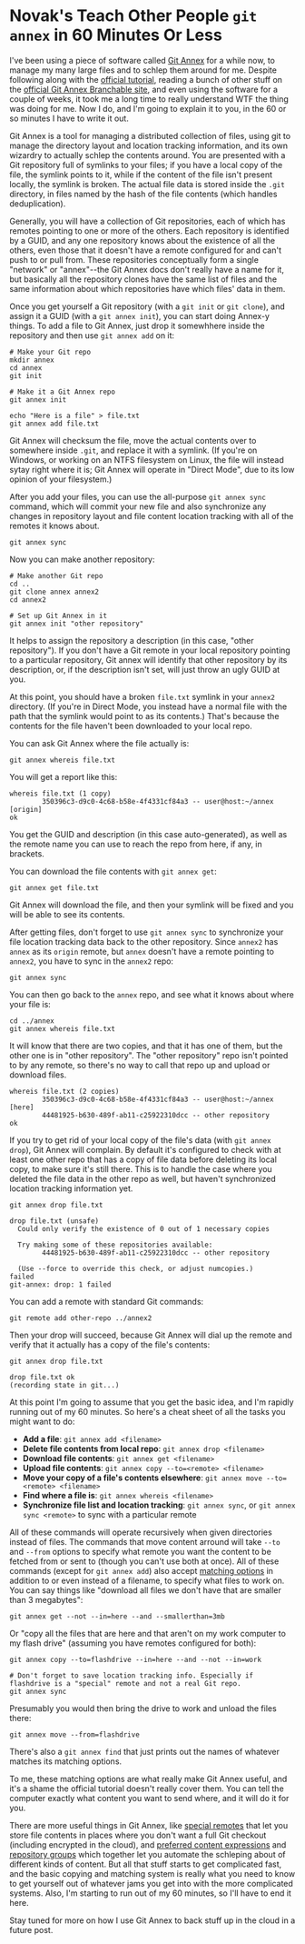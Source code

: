 # Novak's Teach Other People `git annex` in 60 Minutes Or Less

I've been using a piece of software called [Git Annex](https://git-annex.branchable.com) for a while now, to manage my many large files and to schlep them around for me. Despite following along with the [official tutorial](https://git-annex.branchable.com/walkthrough/), reading a bunch of other stuff on the [official Git Annex Branchable site](https://git-annex.branchable.com/), and even using the software for a couple of weeks, it took me a long time to really understand WTF the thing was doing for me. Now I do, and I'm going to explain it to you, in the 60 or so minutes I have to write it out.

Git Annex is a tool for managing a distributed collection of files, using git to manage the directory layout and location tracking information, and its own wizardry to actually schlep the contents around. You are presented with a Git repository full of symlinks to your files; if you have a local copy of the file, the symlink points to it, while if the content of the file isn't present locally, the symlink is broken. The actual file data is stored inside the `.git` directory, in files named by the hash of the file contents (which handles deduplication).

Generally, you will have a collection of Git repositories, each of which has remotes pointing to one or more of the others. Each repository is identified by a GUID, and any one repository knows about the existence of all the others, even those that it doesn't have a remote configured for and can't push to or pull from. These repositories conceptually form a single "network" or "annex"--the Git Annex docs don't really have a name for it, but basically all the repository clones have the same list of files and the same information about which repositories have which files' data in them.

Once you get yourself a Git repository (with a `git init` or `git clone`), and assign it a GUID (with a `git annex init`), you can start doing Annex-y things. To add a file to Git Annex, just drop it somewhhere inside the repository and then use `git annex add` on it:

```
# Make your Git repo
mkdir annex
cd annex
git init

# Make it a Git Annex repo
git annex init

echo "Here is a file" > file.txt
git annex add file.txt
```

Git Annex will checksum the file, move the actual contents over to somewhere inside `.git`, and replace it with a symlink. (If you're on Windows, or working on an NTFS filesystem on Linux, the file will instead sytay right where it is; Git Annex will operate in "Direct Mode", due to its low opinion of your filesystem.)

After you add your files, you can use the all-purpose `git annex sync` command, which will commit your new file and also synchronize any changes in repository layout and file content location tracking with all of the remotes it knows about.

```
git annex sync
```

Now you can make another repository:

```
# Make another Git repo
cd ..
git clone annex annex2
cd annex2

# Set up Git Annex in it
git annex init "other repository"
```

It helps to assign the repository a description (in this case, "other repository"). If you don't have a Git remote in your local repository pointing to a particular repository, Git annex will identify that other repository by its description, or, if the description isn't set, will just throw an ugly GUID at you.

At this point, you should have a broken `file.txt` symlink in your `annex2` directory. (If you're in Direct Mode, you instead have a normal file with the path that the symlink would point to as its contents.) That's because the contents for the file haven't been downloaded to your local repo.

You can ask Git Annex where the file actually is:

```
git annex whereis file.txt
```

You will get a report like this:

```
whereis file.txt (1 copy)
        350396c3-d9c0-4c68-b58e-4f4331cf84a3 -- user@host:~/annex [origin]
ok
```

You get the GUID and description (in this case auto-generated), as well as the remote name you can use to reach the repo from here, if any, in brackets.

You can download the file contents with `git annex get`:

```
git annex get file.txt
```

Git Annex will download the file, and then your symlink will be fixed and you will be able to see its contents.

After getting files, don't forget to use `git annex sync` to synchronize your file location tracking data back to the other repository. Since `annex2` has `annex` as its `origin` remote, but `annex` doesn't have a remote pointing to `annex2`, you have to sync in the `annex2` repo:

```
git annex sync
```

You can then go back to the `annex` repo, and see what it knows about where your file is:

```
cd ../annex
git annex whereis file.txt
```

It will know that there are two copies, and that it has one of them, but the other one is in "other repository". The "other repository" repo isn't pointed to by any remote, so there's no way to call that repo up and upload or download files.

```
whereis file.txt (2 copies)
        350396c3-d9c0-4c68-b58e-4f4331cf84a3 -- user@host:~/annex [here]
        44481925-b630-489f-ab11-c25922310dcc -- other repository
ok
```

If you try to get rid of your local copy of the file's data (with `git annex drop`), Git Annex will complain. By default it's configured to check with at least one other repo that has a copy of file data before deleting its local copy, to make sure it's still there. This is to handle the case where you deleted the file data in the other repo as well, but haven't synchronized location tracking information yet.

```
git annex drop file.txt
```

```
drop file.txt (unsafe)
  Could only verify the existence of 0 out of 1 necessary copies

  Try making some of these repositories available:
        44481925-b630-489f-ab11-c25922310dcc -- other repository

  (Use --force to override this check, or adjust numcopies.)
failed
git-annex: drop: 1 failed
```

You can add a remote with standard Git commands:

```
git remote add other-repo ../annex2
```

Then your drop will succeed, because Git Annex will dial up the remote and verify that it actually has a copy of the file's contents:

```
git annex drop file.txt
```

```
drop file.txt ok
(recording state in git...)
```

At this point I'm going to assume that you get the basic idea, and I'm rapidly running out of my 60 minutes. So here's a cheat sheet of all the tasks you might want to do:

* **Add a file**: `git annex add <filename>`
* **Delete file contents from local repo**: `git annex drop <filename>`
* **Download file contents**: `git annex get <filename>`
* **Upload file contents**: `git annex copy --to=<remote> <filename>`
* **Move your copy of a file's contents elsewhere**: `git annex move --to=<remote> <filename>`
* **Find where a file is**: `git annex whereis <filename>`
* **Synchronize file list and location tracking**: `git annex sync`, or `git annex sync <remote>` to sync with a particular remote

All of these commands will operate recursively when given directories instead of files. The commands that move content arround will take `--to` and `--from` options to specify what remote you want the content to be fetched from or sent to (though you can't use both at once). All of these commands (except for `git annex add`) also accept [matching options](https://git-annex.branchable.com/git-annex-matching-options/) in addition to or even instead of a filename, to specify what files to work on. You can say things like "download all files we don't have that are smaller than 3 megabytes":

```
git annex get --not --in=here --and --smallerthan=3mb
```

Or "copy all the files that are here and that aren't on my work computer to my flash drive" (assuming you have remotes configured for both):

```
git annex copy --to=flashdrive --in=here --and --not --in=work

# Don't forget to save location tracking info. Especially if flashdrive is a "special" remote and not a real Git repo.
git annex sync
```

Presumably you would then bring the drive to work and unload the files there:

```
git annex move --from=flashdrive
```

There's also a `git annex find` that just prints out the names of whatever matches its matching options.

To me, these matching options are what really make Git Annex useful, and it's a shame the official tutorial doesn't really cover them. You can tell the computer exactly what content you want to send where, and it will do it for you.

There are more useful things in Git Annex, like [special remotes](https://git-annex.branchable.com/special_remotes/) that let you store file contents in places where you don't want a full Git checkout (including encrypted in the cloud), and [preferred content expressions](https://git-annex.branchable.com/preferred_content/) and [repository groups](https://git-annex.branchable.com/preferred_content/standard_groups/) which together let you automate the schleping about of different kinds of content. But all that stuff starts to get complicated fast, and the basic copying and matching system is really what you need to know to get yourself out of whatever jams you get into with the more complicated systems. Also, I'm starting to run out of my 60 minutes, so I'll have to end it here.

Stay tuned for more on how I use Git Annex to back stuff up in the cloud in a future post.

